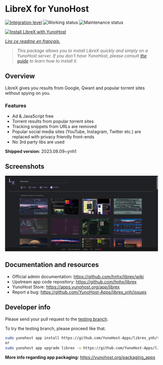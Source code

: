<!--
N.B.: This README was automatically generated by https://github.com/YunoHost/apps/tree/master/tools/README-generator
It shall NOT be edited by hand.
-->

# LibreX for YunoHost

[![Integration level](https://dash.yunohost.org/integration/librex.svg)](https://dash.yunohost.org/appci/app/librex) ![Working status](https://ci-apps.yunohost.org/ci/badges/librex.status.svg) ![Maintenance status](https://ci-apps.yunohost.org/ci/badges/librex.maintain.svg)

[![Install LibreX with YunoHost](https://install-app.yunohost.org/install-with-yunohost.svg)](https://install-app.yunohost.org/?app=librex)

*[Lire ce readme en français.](./README_fr.md)*

> *This package allows you to install LibreX quickly and simply on a YunoHost server.
If you don't have YunoHost, please consult [the guide](https://yunohost.org/#/install) to learn how to install it.*

## Overview

LibreX gives you results from Google, Qwant and popular torrent sites without spying on you. 

### Features

- Ad & JavaScript free
- Torrent results from popular torrent sites
- Tracking snippets from URLs are removed
- Popular social media sites (YouTube, Instagram, Twitter etc.) are replaced with privacy friendly front-ends
- No 3rd party libs are used


**Shipped version:** 2023.08.09~ynh1

## Screenshots

![Screenshot of LibreX](./doc/screenshots/screenshot.png)

## Documentation and resources

* Official admin documentation: <https://github.com/hnhx/librex/wiki>
* Upstream app code repository: <https://github.com/hnhx/librex>
* YunoHost Store: <https://apps.yunohost.org/app/librex>
* Report a bug: <https://github.com/YunoHost-Apps/librex_ynh/issues>

## Developer info

Please send your pull request to the [testing branch](https://github.com/YunoHost-Apps/librex_ynh/tree/testing).

To try the testing branch, please proceed like that.

``` bash
sudo yunohost app install https://github.com/YunoHost-Apps/librex_ynh/tree/testing --debug
or
sudo yunohost app upgrade librex -u https://github.com/YunoHost-Apps/librex_ynh/tree/testing --debug
```

**More info regarding app packaging:** <https://yunohost.org/packaging_apps>

